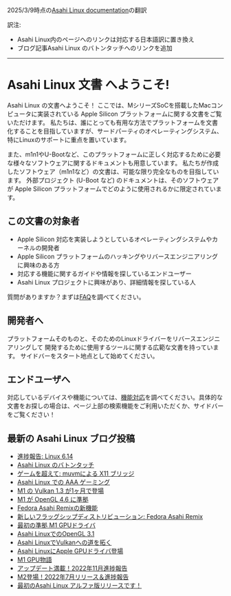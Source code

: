 2025/3/9時点の[Asahi Linux documentation](https://github.com/AsahiLinux/docs/blob/main/docs/index.md)の翻訳

訳注:
- Asahi Linux内のページへのリンクは対応する日本語訳に置き換え
- ブログ記事Asahi Linux のバトンタッチへのリンクを追加

---

# Asahi Linux 文書 へようこそ!

Asahi Linux の文書へようこそ！
ここでは、MシリーズSoCを搭載したMacコンピュータに実装されている Apple Silicon プラットフォームに関する文書をご覧いただけます。
私たちは、誰にとっても有用な方法でプラットフォームを文書化することを目指していますが、サードパーティのオペレーティングシステム、特にLinuxのサポートに重点を置いています。

また、m1n1やU-Bootなど、このプラットフォームに正しく対応するために必要な様々なソフトウェアに関するドキュメントも用意しています。
私たちが作成したソフトウェア（m1n1など）の文書は、可能な限り完全なものを目指しています。
外部プロジェクト (U-Boot など) のドキュメントは、そのソフトウェアが Apple Silicon プラットフォームでどのように使用されるかに限定されています。

## この文書の対象者
- Apple Silicon 対応を実装しようとしているオペレーティングシステムやカーネルの開発者
- Apple Silicon プラットフォームのハッキングやリバースエンジニアリングに興味のある方
- 対応する機能に関するガイドや情報を探しているエンドユーザー
- Asahi Linux プロジェクトに興味があり、詳細情報を探している人

質問がありますか？まずは[FAQ](project/faq.md)を調べてください。

## 開発者へ
プラットフォームそのものと、そのためのLinuxドライバーをリバースエンジニアリングして
開発するために使用するツールに関する広範な文書を持っています。
サイドバーをスタート地点として始めてください。

## エンドユーザへ
対応しているデバイスや機能については、[機能対応](platform/feature-support/overview.md)を調べてください。具体的な文書をお探しの場合は、ページ上部の検索機能をご利用いただくか、サイドバーをご覧ください！

## 最新の Asahi Linux ブログ投稿
* [進捗報告: Linux 6.14](https://github.com/asfdrwe/asahi-linux-translations/blob/main/PROGRESS202503.md)
* [Asahi Linux のバトンタッチ](https://github.com/asfdrwe/asahi-linux-translations/blob/main/PROGRESS202502.md)
* [ゲームを超えて: muvmによる X11 ブリッジ](https://github.com/asfdrwe/asahi-linux-translations/blob/main/PROGRESS202412.md)
* [Asahi Linux での AAA ゲーミング](https://github.com/asfdrwe/asahi-linux-translations/blob/main/PROGRESS202410.md)
* [M1 の Vulkan 1.3 が1ヶ月で登場](https://github.com/asfdrwe/asahi-linux-translations/blob/main/PROGRESS202406.md)
* [M1 が OpenGL 4.6 に準拠](https://github.com/asfdrwe/asahi-linux-translations/blob/main/PROGRESS202402.md)
* [Fedora Asahi Remixの新機能](https://github.com/asfdrwe/asahi-linux-translations/blob/main/PROGRESS202401.md)
* [新しいフラッグシップディストリビューション: Fedora Asahi Remix](https://github.com/asfdrwe/asahi-linux-translations/blob/main/PROGRESS202308.md)
* [最初の準拠 M1 GPUドライバ](https://github.com/asfdrwe/asahi-linux-translations/blob/main/GPU202308.md)
* [Asahi LinuxでのOpenGL 3.1](https://github.com/asfdrwe/asahi-linux-translations/blob/main/GPU202306.md)
* [Asahi LinuxでVulkanへの道を拓く](https://github.com/asfdrwe/asahi-linux-translations/blob/main/GPU202303.md)
* [Asahi LinuxにApple GPUドライバ登場](https://github.com/asfdrwe/asahi-linux-translations/blob/main/GPU202212.md)
* [M1 GPU物語](https://github.com/asfdrwe/asahi-linux-translations/blob/main/GPU202211.md)
* [アップデート満載！2022年11月進捗報告](https://github.com/asfdrwe/asahi-linux-translations/blob/main/PROGRESS202211.md)
* [M2登場！2022年7月リリース＆進捗報告](https://github.com/asfdrwe/asahi-linux-translations/blob/main/PROGRESS202207.md)
* [最初のAsahi Linux アルファ版リリースです！](https://github.com/asfdrwe/asahi-linux-translations/blob/main/PROGRESS202203.md)
